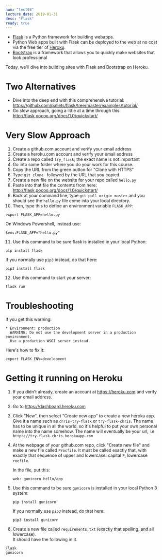 ```yaml
---
num: "lect08"
lecture_date: 2019-01-31
desc: "Flask"
ready: true
---
```


* [Flask](http://flask.pocoo.org/) is a Python framework for building webapps.
* Python Web apps built with Flask can be deployed to the web at no cost via the free tier of [Heroku](https://heroku.com).
* [Bootstrap](https://getbootstrap.com/) is a framework that allows you to quickly make websites that look professional

Today, we'll dive into building sites with Flask and Bootstrap on Heroku.

# Two Alternatives

* Dive into the deep end with this comprehensive tutorial: <https://github.com/pallets/flask/tree/master/examples/tutorial/>
* Go slow approach, going a little at a time through this: <http://flask.pocoo.org/docs/1.0/quickstart/>

# Very Slow Approach

1. Create a github.com account and verify your email address
2. Create a heroku.com account and verify your email address
3. Create a repo called `try_flask`; the exact name is not important
4. Go into some folder where you do your work for this course.
5. Copy the URL from the green button for "Clone with HTTPS"
6. Type `git clone ` followed by the URL that you copied
7. Create a new file on the website for your repo called `hello.py`
8. Paste into that file the contents from here: <http://flask.pocoo.org/docs/1.0/quickstart/>
9. Back at your command line, type `git pull origin master` and you should see the `hello.py` file come into
   your local directory.
10. Then, type this to define an environment variable `FLASK_APP`:
   ```
   export FLASK_APP=hello.py
   ```
   
   On Windows Powershell, instead use:
   
   ```
   $env:FLASK_APP="hello.py"
   ```
   
 11. Use this command to be sure flask is installed in your local Python:
   ```
   pip install flask
   ```
   
   If you normally use `pip3` instead, do that here:
   
   ```
   pip3 install flask
   ```
   
 12. Use this command to start your server:
   ```
   flask run
   ```
   
# Troubleshooting

If you get this warning:

```
* Environment: production
  WARNING: Do not use the development server in a production environment.
  Use a production WSGI server instead.
```

Here's how to fix it:

```
export FLASK_ENV=development
```

# Getting it running on Heroku

1. If you didn't already, create an account at <https://heroku.com> and verify your email address.
2. Go to <https://dashboard.heroku.com>
3. Click "New", then select "Create new app" to create a new heroku app.  Give it a name such as `chris-try-flask` or `try-flask-chris`.  The name has to be
   unique in all the world, so it's helpful to put your own personal name into the name somehow.   The name will 
   eventually be your url, i.e. `https://try-flask-chris.herokuapp.com`
   
4. At the webpage of your github.com repo, click "Create new file" and make a new file called `Procfile`.  It must be
   called exactly that, with exactly that sequence of upper and lowercase: capital `P`, lowercase `rocfile`.

   In the file, put this:
   ```
   web: gunicorn hello/app
   ```

5. Use this command to be sure `gunicorn` is installed in your local Python 3 system:
   ```
   pip install gunicorn
   ```
   
   If you normally use `pip3` instead, do that here:
   
   ```
   pip3 install gunicorn
   ```
   
 6. Create a new file called `requirements.txt` (exactly that spelling, and all lowercase).  
   It should have the following in it.
  
   ```
   Flask
   gunicorn
   ```
